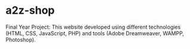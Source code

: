 # a2z-shop
Final Year Project: This website developed using different technologies (HTML, CSS, JavaScript, PHP) and tools (Adobe Dreamweaver, WAMPP, Photoshop).
